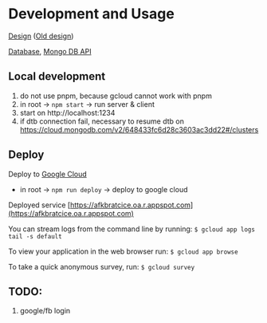 # Development and Usage

[Design](https://uuapp.plus4u.net/uu-clubfiles-maing01/2bcccd3bb853626c072ac06c5ed92da6/document?oid=6652491e813552001697f40d&pageOid=66524920813552001697f41c) ([Old design](https://plus4u.net/ues/sesm?SessFree=ues%3AMT.CAPEK.ONDREJ.2%3AAFK))

[Database](https://cloud.mongodb.com/v2/648433fc6d28c3603ac3dd22#/metrics/replicaSet/653d9b73fd5d485ea76fec5a/explorer/afkbratcice), [Mongo DB API](https://www.mongodb.com/docs/manual/reference/method/js-collection/)

## Local development
1. do not use pnpm, because gcloud cannot work with pnpm
2. in root -> `npm start` -> run server & client
3. start on http://localhost:1234
4. if dtb connection fail, necessary to resume dtb on https://cloud.mongodb.com/v2/648433fc6d28c3603ac3dd22#/clusters

## Deploy
Deploy to [Google Cloud](https://console.cloud.google.com/home/dashboard?project=afkbratcice&supportedpurview=project)
- in root -> `npm run deploy` -> deploy to google cloud

Deployed service [https://afkbratcice.oa.r.appspot.com](https://afkbratcice.oa.r.appspot.com)

You can stream logs from the command line by running:
`$ gcloud app logs tail -s default`

To view your application in the web browser run:
`$ gcloud app browse`

To take a quick anonymous survey, run:
`$ gcloud survey`

## TODO:
1. google/fb login
